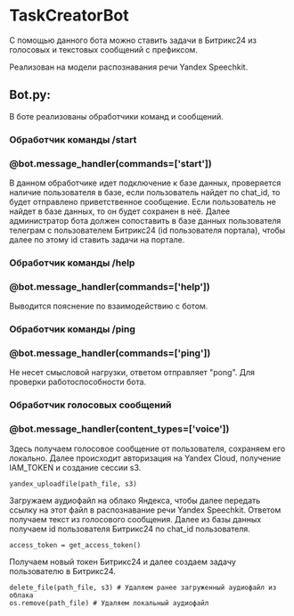 # TaskCreatorBot 

С помощью данного бота можно ставить задачи в Битрикс24 из голосовых и текстовых сообщений с префиксом.

Реализован на модели распознавания речи Yandex Speechkit.

## Bot.py:
В боте реализованы обработчики команд и сообщений.

### Обработчик команды /start
### @bot.message_handler(commands=['start'])
В данном обработчике идет подключение к базе данных, проверяется наличие пользователя в базе, если пользователь найдет по chat_id, то будет отправлено приветственное сообщение.
Если пользователь не найдет в базе данных, то он будет сохранен в неё.
Далее администратор бота должен сопоставить в базе данных пользователя телеграм с пользователем Битрикс24 (id пользователя портала), чтобы далее по этому id ставить задачи на портале.


### Обработчик команды /help
### @bot.message_handler(commands=['help'])
Выводится пояснение по взаимодействию с ботом.


### Обработчик команды /ping
### @bot.message_handler(commands=['ping'])
Не несет смысловой нагрузки, ответом отправляет "pong". Для проверки работоспособности бота.


### Обработчик голосовых сообщений
### @bot.message_handler(content_types=['voice'])
Здесь получаем голосовое сообщение от пользователя, сохраняем его локально.
Далее происходит авторизация на Yandex Cloud, получение IAM_TOKEN и создание сессии s3.
```
yandex_uploadfile(path_file, s3)
```
Загружаем аудиофайл на облако Яндекса, чтобы далее передать ссылку на этот файл в распознавание речи Yandex Speechkit. Ответом получаем текст из голосового сообщения.
Далее из базы данных получаем id пользователя Битрикс24 по chat_id пользователя.
```
access_token = get_access_token()
```
Получаем новый токен Битрикс24 и далее создаем задачу пользователю в Битрикс24.
```
delete_file(path_file, s3) # Удаляем ранее загруженный аудиофайл из облака
os.remove(path_file) # Удаляем локальный аудиофайл
```
